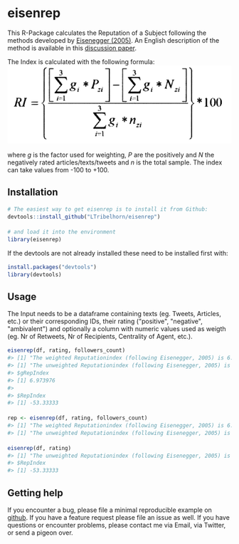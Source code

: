 # eisenrep
This R-Package calculates the Reputation of a Subject following the methods developed by <a href="https://www.springer.com/de/book/9783531146362" target="_blank">Eisenegger (2005)</a>. An English description of the method is available in this <a href="https://www.foeg.uzh.ch/dam/jcr:00000000-13a2-35bc-0000-000078f4fa2a/True_Good_Beautiful_e.pdf" target="blank">discussion paper</a>.

The Index is calculated with the following formula:
![Formula of Reputationindex (Eisenegger, 2005)](https://raw.githubusercontent.com/LTribelhorn/eisenrep/master/eisenrep.PNG)

where *g* is the factor used for weighting, *P* are the positively and *N* the negatively rated articles/texts/tweets and *n* is the total sample. The index can take values from -100 to +100.


## Installation

``` r
# The easiest way to get eisenrep is to install it from Github:
devtools::install_github("LTribelhorn/eisenrep")

# and load it into the environment
library(eisenrep)
```
If the devtools are not already installed these need to be installed first with:
``` r
install.packages("devtools")
library(devtools)
```

## Usage
The Input needs to be a dataframe containing texts (eg. Tweets, Articles, etc.) or their corresponding IDs, their rating ("positive", "negative", "ambivalent") and optionally a column with numeric values used as weigth (eg. Nr of Retweets, Nr of Recipients, Centrality of Agent, etc.).

``` r
eisenrep(df, rating, followers_count)
#> [1] "The weighted Reputationindex (following Eisenegger, 2005) is 6.97397566612722."
#> [1] "The unweighted Reputationindex (following Eisenegger, 2005) is -53.3333333333333."
#> $gRepIndex
#> [1] 6.973976
#> 
#> $RepIndex
#> [1] -53.33333

rep <- eisenrep(df, rating, followers_count)
#> [1] "The weighted Reputationindex (following Eisenegger, 2005) is 6.97397566612722."
#> [1] "The unweighted Reputationindex (following Eisenegger, 2005) is -53.3333333333333."

eisenrep(df, rating)
#> [1] "The unweighted Reputationindex (following Eisenegger, 2005) is -53.3333333333333."
#> $RepIndex
#> [1] -53.33333
```

## Getting help

If you encounter a bug, please file a minimal reproducible example
on [github](https://github.com/LTribelhorn/eisenrep/issues). If you have a feature request please file an issue as well. 
If you have questions or encounter problems, please contact me via Email, via Twitter, or send a pigeon over.
